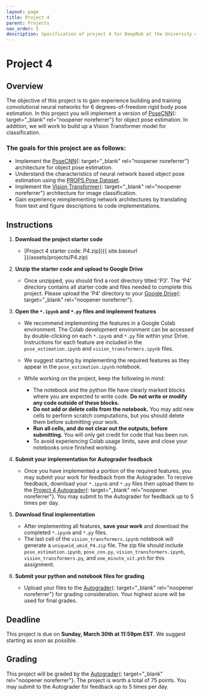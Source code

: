 ```yaml
---
layout: page
title: Project 4
parent: Projects
nav_order: 5
description: Specification of project 4 for DeepRob at the University of Michigan.
---
```

 
# Project 4

## Overview
The objective of this project is to gain experience building and training convolutional neural networks for 6 degrees-of-freedom rigid body pose estimation. In this project you will implement a version of [PoseCNN](https://arxiv.org/abs/1711.00199){: target="_blank" rel="noopener noreferrer"} for object pose estimation. In addition, we will work to build up a Vision Transformer model for classification.


### The goals for this project are as follows:
 - Implement the [PoseCNN](https://arxiv.org/abs/1711.00199){: target="_blank" rel="noopener noreferrer"} architecture for object pose estimation.
 - Understand the characteristics of neural network based object pose estimation using the [PROPS Pose Dataset](/datasets/props-pose/).
- Implement the [Vision Transformer](https://arxiv.org/abs/2010.11929){: target="_blank" rel="noopener noreferrer"} architecture for image classification.
 - Gain experience reimplementing network architectures by translating from text and figure descriptions to code implementations.


## Instructions

1. <b>Download the project starter code</b>
    - [Project 4 starter code: P4.zip]({{ site.baseurl }}/assets/projects/P4.zip)

2. <b>Unzip the starter code and upload to Google Drive</b>
    - Once unzipped, you should find a root directory titled 'P3'. The 'P4' directory contains all starter code and files needed to complete this project. Please upload the 'P4' directory to your [Google Drive](https://drive.google.com/){: target="_blank" rel="noopener noreferrer"}.

3. <b>Open the `*.ipynb` and `*.py` files and implement features</b>
    - We recommend implementing the features in a Google Colab environment. The Colab development environment can be accessed by double-clicking on each `*.ipynb` and `*.py` file within your Drive. Instructions for each feature are included in the `pose_estimation.ipynb` and `vision_transformers.ipynb` files.

    - We suggest starting by implementing the required features as they appear in the `pose_estimation.ipynb` notebook.

    - While working on the project, keep the following in mind:

        - The notebook and the python file have clearly marked blocks where you are expected to write code. <b>Do not write or modify any code outside of these blocks.</b>
        - <b>Do not add or delete cells from the notebook.</b> You may add new cells to perform scratch computations, but you should delete them before submitting your work.
        - <b>Run all cells, and do not clear out the outputs, before submitting.</b> You will only get credit for code that has been run.
        - To avoid experiencing Colab usage limits, save and close your notebooks once finished working.

4. <b>Submit your implementation for Autograder feedback</b>
	- Once you have implemented a portion of the required features, you may submit your work for feedback from the Autograder. To receive feedback, download your `*.ipynb` and `*.py` files then upload them to the [Project 4 Autograder](https://autograder.io/web/project/2902){: target="_blank" rel="noopener noreferrer"}. You may submit to the Autograder for feedback up to 5 times per day.

5. <b>Download final implementation</b>
    - After implementing all features, <b>save your work</b> and download the completed `*.ipynb` and `*.py` files. 
    - The last cell of the `vision_transformers.ipynb` notebook will generate a `uniqueid_umid_P4.zip` file. The zip file should include `pose_estimation.ipynb`, `pose_cnn.py`, `vision_transformers.ipynb`, `vision_transformers.py`, and `one_minute_vit.pth` for this assignment.

6. <b>Submit your python and notebook files for grading</b>
    - Upload your files to the [Autograder](https://autograder.io/web/project/2902){: target="_blank" rel="noopener noreferrer"} for grading consideration. Your highest score will be used for final grades.

## Deadline

This project is due on <b>Sunday, March 30th at 11:59pm EST</b>. We suggest starting as soon as possible.

## Grading

This project will be graded by the [Autograder](https://autograder.io/web/project/2902){: target="_blank" rel="noopener noreferrer"}. The project is worth a total of 75 points. You may submit to the Autograder for feedback up to 5 times per day.